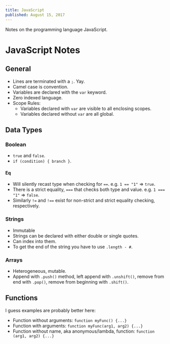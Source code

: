 ```yaml
---
title: JavaScript
published: August 15, 2017
---
```


Notes on the programming language JavaScript.

<!--more-->

# JavaScript Notes

## General

* Lines are terminated with a `;`. Yay.
* Camel case is convention.
* Variables are declared with the `var` keyword.
* Zero indexed language.
* Scope Rules: 
    * Variables declared with `var` are visible to all enclosing scopes.
    * Variables declared without `var` are all global.

## Data Types

### Boolean

* `true` and `false`.
* `if (condition) { branch }`.

#### Eq
* Will silently recast type when checking for `==`. e.g. `1 == "1"` => `true`.
* There is a strict equality, `===` that checks both type and value. e.g. `1 === "1"` => `false`.
* Similarly `!=` and `!==` exist for non-strict and strict equality checking, respectively.


### Strings

* Immutable
* Strings can be declared with either double or single quotes.
* Can index into them.
* To get the end of the string you have to use `.length - #`.

### Arrays

* Heterogeneous, mutable.
* Append with `.push()` method, left append with `.unshift()`, remove from end with `.pop()`, remove from beginning with `.shift()`.

## Functions

I guess examples are probably better here:

* Function without arguments: `function myFunc() {...}`
* Function with arguments: `function myFunc(arg1, arg2) {...}`
* Function without name, aka anonymous/lambda, function: `function (arg1, arg2) {...}`
